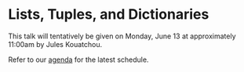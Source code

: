 # Lists, Tuples, and Dictionaries

This talk will tentatively be given on Monday, June 13 at approximately 11:00am by Jules Kouatchou.

Refer to our [agenda](http://github.com/JulesKouatchou/PBC2016/wiki/PBC2016-Agenda) for the latest schedule.
